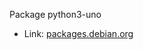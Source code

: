 Package python3-uno  
* Link: [packages.debian.org](https://packages.debian.org/pt-br/sid/python3-uno)
